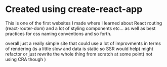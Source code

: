# Created using create-react-app
This is one of the first websites I made where I learned about React routing (react-router-dom) and a lot of styling components etc... as well as best practices for css naming conventions and so forth.

overall just a really simple site that could use a lot of improvments in terms of rendering (is a little slow and data is static so SSR would help)
might refactor or just rewrite the whole thing from scratch at some point( not using CRA though )
